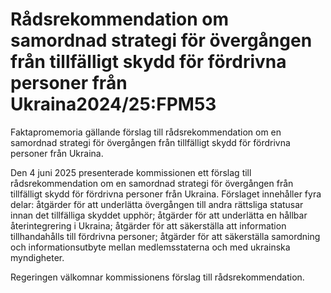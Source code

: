 # Rådsrekommendation om samordnad strategi för övergången från tillfälligt skydd för fördrivna personer från Ukraina2024/25:FPM53

Faktapromemoria gällande förslag till rådsrekommendation om en samordnad strategi för övergången från tillfälligt skydd för fördrivna personer från Ukraina.

Den 4 juni 2025 presenterade kommissionen ett förslag till rådsrekommendation om en samordnad strategi för övergången från tillfälligt skydd för fördrivna personer från Ukraina. Förslaget innehåller fyra delar: åtgärder för att underlätta övergången till andra rättsliga statusar innan det tillfälliga skyddet upphör; åtgärder för att underlätta en hållbar återintegrering i Ukraina; åtgärder för att säkerställa att information tillhandahålls till fördrivna personer; åtgärder för att säkerställa samordning och informationsutbyte mellan medlemsstaterna och med ukrainska myndigheter.

Regeringen välkomnar kommissionens förslag till rådsrekommendation.

